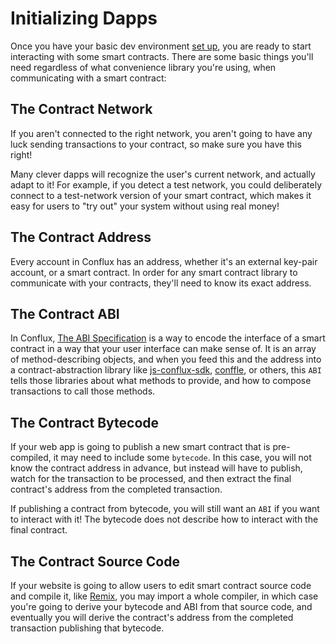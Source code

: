 # Initializing Dapps

Once you have your basic dev environment [set up](./Getting_Started), you are
ready to start interacting with some smart contracts. There are some basic
things you'll need regardless of what convenience library you're using, when
communicating with a smart contract: 

## The Contract Network

If you aren't connected to the right network, you aren't going to have any luck
sending transactions to your contract, so make sure you have this right! 

Many clever dapps will recognize the user's current network, and actually adapt
to it! For example, if you detect a test network, you could deliberately connect
to a test-network version of your smart contract, which makes it easy for users
to "try out" your system without using real money! 

## The Contract Address

Every account in Conflux has an address, whether it's an external key-pair
account, or a smart contract. In order for any smart contract library to
communicate with your contracts, they'll need to know its exact address. 

## The Contract ABI

In Conflux, [The ABI
Specification](https://solidity.readthedocs.io/en/develop/abi-spec.html) is a
way to encode the interface of a smart contract in a way that your user
interface can make sense of. It is an array of method-describing objects, and
when you feed this and the address into a contract-abstraction library like
[js-conflux-sdk](https://www.npmjs.com/package/js-conflux-sdk),
[conffle](https://github.com/liuis/conffle#readme), or others, this `ABI` tells
those libraries about what methods to provide, and how to compose transactions
to call those methods.  

## The Contract Bytecode

If your web app is going to publish a new smart contract that is pre-compiled,
it may need to include some `bytecode`. In this case, you will not know the
contract address in advance, but instead will have to publish, watch for the
transaction to be processed, and then extract the final contract's address from
the completed transaction. 

If publishing a contract from bytecode, you will still want an `ABI` if you want
to interact with it! The bytecode does not describe how to interact with the
final contract. 

## The Contract Source Code

If your website is going to allow users to edit smart contract source code and
compile it, like [Remix](http://remix.conflux.org/), you may import a whole
compiler, in which case you're going to derive your bytecode and ABI from that
source code, and eventually you will derive the contract's address from the
completed transaction publishing that bytecode. 

